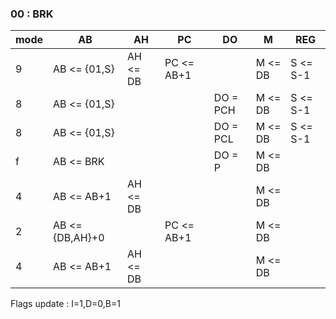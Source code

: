 ### 00 : BRK 

| mode | AB            |   AH     |  PC      |  DO      |  M      |  REG    |
|------|---------------|----------|----------|----------|---------|---------|
|    9 |AB <= {01,S}   | AH <= DB |PC <= AB+1|          | M <= DB |S <= S-1 |
|    8 |AB <= {01,S}   |          |          | DO = PCH | M <= DB |S <= S-1 |
|    8 |AB <= {01,S}   |          |          | DO = PCL | M <= DB |S <= S-1 |
|    f |AB <= BRK      |          |          | DO = P   | M <= DB |         |
|    4 |AB <= AB+1     | AH <= DB |          |          | M <= DB |         |
|    2 |AB <= {DB,AH}+0|          |PC <= AB+1|          | M <= DB |         |
|    4 |AB <= AB+1     | AH <= DB |          |          | M <= DB |         |
Flags update : I=1,D=0,B=1

